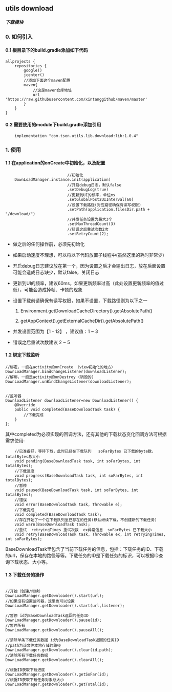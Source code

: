 
## utils download

##### 下载模块

### 0. 如何引入

#### 0.1 根目录下的build.gradle添加如下代码

```
allprojects {
    repositories {
        google()
        jcenter()
        //添加下面这个maven配置
        maven{
            //这是maven仓库地址
            url 'https://raw.githubusercontent.com/xintanggithub/maven/master'
        }
    }
}
```

#### 0.2 需要使用的module下build.gradle添加引用

```
    implementation "com.tson.utils.lib.download:lib:1.0.4"
```

### 1. 使用

#### 1.1 在application的onCreate中初始化，以及配置

```
                           //初始化
    DownLoadManager.instance.init(application)
                           //开启debug日志，默认false
                           .setDebugLog(true)
                           //更新到UI的频率，单位ms
                           .setGlobalPost2UIInterval(60)
                           //设置下载路径(对应路径确保有读写权限)
                           .setPath(application.filesDir.path + "/download/")
                           //并发任务设置为最大3个
                           .setMaxThreadCount(3)
                           //错误之后重试次数2次
                           .setRetryCount(2);
```

- 做之后的任何操作前，必须先初始化

- 如果启动速度不理想，可以将以下代码放置子线程中(虽然这里的耗时非常少)

- 开启debug日志建议放在第一个，因为设置之后才会输出日志，放在后面设置可能会造成日志缺少，默认false，关闭日志

- 更新到UI的频率，建议60ms，如果更新频率过高（此处设置更新频率的值过低），可能会造成掉帧、卡顿的现象

- 设置下载前请确保有读写权限，如果不设置，下载路径则为以下之一

    1. Environment.getDownloadCacheDirectory().getAbsolutePath()
    
    2. getAppContext().getExternalCacheDir().getAbsolutePath()

- 并发设置范围为【1 - 12】 ，建议值：1 ~ 3

- 错误之后重试次数建议 2 ~ 5

#### 1.2 绑定下载监听

```
//绑定，一般在activity的onCreate （view初始化的地方）
DownLoadManager.bindChangeListener(downloadListener);
//解绑，一般是activity的onDestroy (销毁的)
DownLoadManager.unBindChangeListener(downloadListener);


//监听器
DownloadListener downloadListener=new DownloadListener() {
    @Override
    public void completed(BaseDownloadTask task) {
        //下载完成  
    }
};
```

其中completed为必须实现的回调方法，还有其他的下载状态变化回调方法可根据需求使用:

```
    //已准备好，等待下载，此时已经在下载队列   soFarBytes 已下载的byte数，totalBytes总大小
    void pending(BaseDownloadTask task, int soFarBytes, int totalBytes);
    //下载进度
    void progress(BaseDownloadTask task, int soFarBytes, int totalBytes);
    //暂停
    void paused(BaseDownloadTask task, int soFarBytes, int totalBytes);
    //错误
    void error(BaseDownloadTask task, Throwable e);
    //下载完成
    void completed(BaseDownloadTask task);
    //存在开始了一个在下载队列里已存在的任务(默认继续下载，不创建新的下载任务)
    void warn(BaseDownloadTask task);
    //重试  retryingTimes 重试次数  ex异常信息  soFarBytes 已下载大小
    void retry(BaseDownloadTask task, Throwable ex, int retryingTimes, int soFarBytes);
```

BaseDownloadTask里包含了当前下载任务的信息，包括：下载任务的ID、下载的url，保存在本地的路径等等。下载任务的ID是下载任务的标识，可以根据ID查询下载状态、大小等。


#### 1.3 下载任务的操作

```

//开始（创建/继续）
DownLoadManager.getDownloader().start(url);
//如果没有设置监听器，这里也可以设置
DownLoadManager.getDownloader().start(url,listener);

//暂停 id为BaseDownloadTask返回的任务ID
DownLoadManager.getDownloader().pause(id);
//暂停所有
DownLoadManager.getDownloader().pauseAll();

//清除单条下载任务数据 id为BaseDownloadTask返回的任务ID
//path为该文件本地存储的路径
DownLoadManager.getDownloader().clear(id,path);
//清除所有下载任务数据
DownLoadManager.getDownloader().clearAll();

//根据ID获取下载进度
DownLoadManager.getDownloader().getSoFar(id);
//根据ID获取下载任务对象总大小
DownLoadManager.getDownloader().getTotal(id);

```
